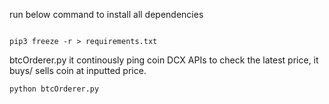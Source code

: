 run below command to install all dependencies

```

pip3 freeze -r > requirements.txt

```

btcOrderer.py
it continously ping coin DCX APIs to check the latest price, it buys/ sells coin at inputted price.
```
python btcOrderer.py
```
